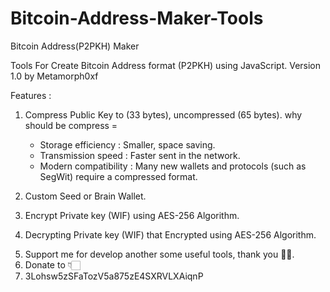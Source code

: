 # Bitcoin-Address-Maker-Tools
Bitcoin Address(P2PKH) Maker

Tools For Create Bitcoin Address format (P2PKH) using JavaScript. Version 1.0 by Metamorph0xf

Features :
1. Compress Public Key to (33 bytes), uncompressed (65 bytes). why should be compress =
    - Storage efficiency : Smaller, space saving.
    - Transmission speed : Faster sent in the network.
    - Modern compatibility : Many new wallets and protocols (such as SegWit) require a compressed format.
3. Custom Seed or Brain Wallet.
4. Encrypt Private key (WIF) using AES-256 Algorithm.
5. Decrypting Private key (WIF) that Encrypted using AES-256 Algorithm.

    <li>Support me for develop another some useful tools, thank you 🙏🏻.</li>
    <li>Donate to 👇🏻</li>
    <li>3Lohsw5zSFaTozV5a875zE4SXRVLXAiqnP</li>

